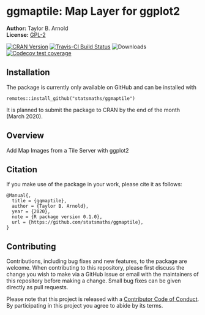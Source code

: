 # ggmaptile: Map Layer for ggplot2

**Author:** Taylor B. Arnold<br/>
**License:** [GPL-2](https://opensource.org/licenses/GPL-2.0)

[![CRAN Version](http://www.r-pkg.org/badges/version/ggmaptile)](https://CRAN.R-project.org/package=ggmaptile) [![Travis-CI Build Status](https://travis-ci.org/statsmaths/ggmaptile.svg?branch=master)](https://travis-ci.org/statsmaths/ggmaptile) ![Downloads](http://cranlogs.r-pkg.org/badges/ggmaptile)
[![Codecov test coverage](https://codecov.io/gh/statsmaths/ggimg/branch/master/graph/badge.svg)](https://codecov.io/gh/statsmaths/ggmaptile?branch=master)

## Installation

The package is currently only available on GitHub and can be installed with

```{r}
remotes::install_github("statsmaths/ggmaptile")
```

It is planned to submit the package to CRAN by the end of the month
(March 2020).

## Overview

Add Map Images from a Tile Server with ggplot2

## Citation

If you make use of the package in your work, please cite it as follows:

```
@Manual{,
  title = {ggmaptile},
  author = {Taylor B. Arnold},
  year = {2020},
  note = {R package version 0.1.0},
  url = {https://github.com/statsmaths/ggmaptile},
}
```

## Contributing

Contributions, including bug fixes and new features, to the package are
welcome. When contributing to this repository, please first discuss the change
you wish to make via a GitHub issue or email with the maintainers of this
repository before making a change. Small bug fixes can be given directly
as pull requests.

Please note that this project is released with a
[Contributor Code of Conduct](CONDUCT.md). By participating in this project
you agree to abide by its terms.
